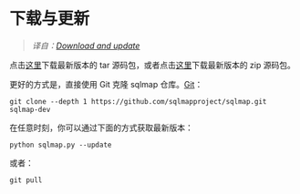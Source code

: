 # 下载与更新

> *译自：[Download and update](https://github.com/sqlmapproject/sqlmap/wiki/Download-and-update)*

点击[这里](https://github.com/sqlmapproject/sqlmap/tarball/master)下载最新版本的 tar 源码包，或者点击[这里](https://github.com/sqlmapproject/sqlmap/zipball/master)下载最新版本的 zip 源码包。

更好的方式是，直接使用 Git 克隆 sqlmap 仓库。[Git](https://github.com/sqlmapproject/sqlmap)：

    git clone --depth 1 https://github.com/sqlmapproject/sqlmap.git sqlmap-dev

在任意时刻，你可以通过下面的方式获取最新版本：

    python sqlmap.py --update

或者：

    git pull
